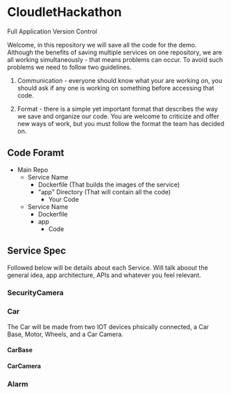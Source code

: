 # CloudletHackathon
Full Application Version Control

Welcome, in this repository we will save all the code for the demo.<br>
Although the benefits of saving multiple services on one repository, we are all working simultaneously - that means problems can occur.
To avoid such problems we need to follow two guidelines.
  1. Communication - everyone should know what your are working on, you should ask if any one is working on something before accessing that code.
  
  2. Format - there is a simple yet important format that describes the way we save and organize our code. You are welcome to criticize and offer new ways of work, but you must follow the format the team has decided on.
  
## Code Foramt

- Main Repo
    - Service Name
      - Dockerfile (That builds the images of the service)
      - "app" Directory (That will contain all the code)
        - Your Code
    - Service Name
      - Dockerfile
      - app
        - Code
        
## Service Spec
Followed below will be details about each Service.
Will talk aboout the general idea, app architecture, APIs and whatever you feel relevant.

### SecurityCamera

### Car
The Car will be made from two IOT devices phsically connected, a Car Base, Motor, Wheels, and a Car Camera.

#### CarBase

#### CarCamera

### Alarm


